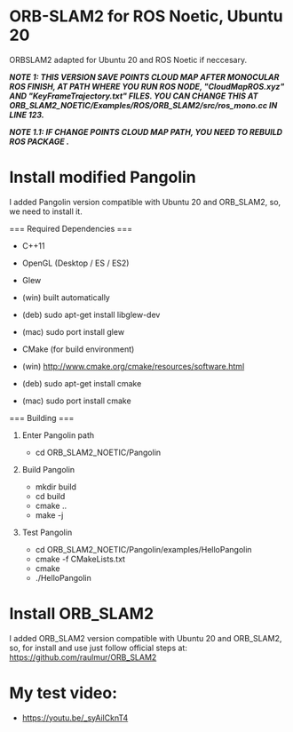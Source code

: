# ORB-SLAM2 for ROS Noetic, Ubuntu 20
ORBSLAM2 adapted for Ubuntu 20 and ROS Noetic if neccesary.

***NOTE 1: THIS VERSION SAVE POINTS CLOUD MAP AFTER MONOCULAR ROS FINISH, AT PATH WHERE YOU RUN ROS NODE, "CloudMapROS.xyz" AND "KeyFrameTrajectory.txt" FILES. YOU CAN CHANGE THIS AT ORB_SLAM2_NOETIC/Examples/ROS/ORB_SLAM2/src/ros_mono.cc IN LINE 123.***

***NOTE 1.1: IF CHANGE POINTS CLOUD MAP PATH, YOU NEED TO REBUILD ROS PACKAGE .***

# Install modified Pangolin
I added Pangolin version compatible with Ubuntu 20 and ORB_SLAM2, so, we need to install it.

=== Required Dependencies ===

* C++11

* OpenGL (Desktop / ES / ES2)

* Glew
 * (win) built automatically
 * (deb) sudo apt-get install libglew-dev
 * (mac) sudo port install glew

* CMake (for build environment)
 * (win) http://www.cmake.org/cmake/resources/software.html
 * (deb) sudo apt-get install cmake
 * (mac) sudo port install cmake

=== Building ===

1. Enter Pangolin path
    * cd ORB_SLAM2_NOETIC/Pangolin
2. Build Pangolin
    * mkdir build
    * cd build
    * cmake ..
    * make -j

3. Test Pangolin
    * cd ORB_SLAM2_NOETIC/Pangolin/examples/HelloPangolin
    * cmake -f CMakeLists.txt
    * cmake
    * ./HelloPangolin

# Install ORB_SLAM2
I added ORB_SLAM2 version compatible with Ubuntu 20 and ORB_SLAM2, so, for install and use just follow official steps at: https://github.com/raulmur/ORB_SLAM2

# My test video:
* https://youtu.be/_syAilCknT4
